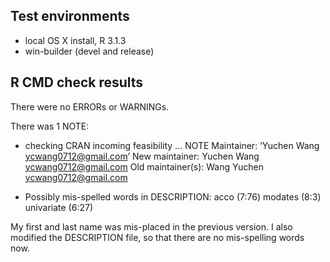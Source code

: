 ## Test environments
* local OS X install, R 3.1.3
* win-builder (devel and release)


## R CMD check results
There were no ERRORs or WARNINGs. 

There was 1 NOTE:

* checking CRAN incoming feasibility ... NOTE
  Maintainer: ‘Yuchen Wang <ycwang0712@gmail.com>’
  New maintainer:
    Yuchen Wang <ycwang0712@gmail.com>
  Old maintainer(s):
    Wang Yuchen <ycwang0712@gmail.com>
    
* Possibly mis-spelled words in DESCRIPTION:
    acco (7:76)
    modates (8:3)
    univariate (6:27)

My first and last name was mis-placed in the previous version. I also modified 
the DESCRIPTION file, so that there are no mis-spelling words now.